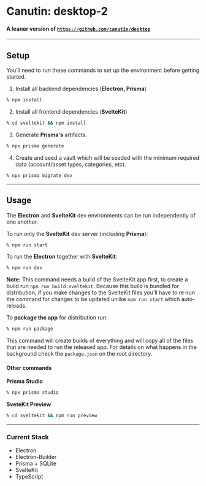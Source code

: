 # Canutin: desktop-2

#### A leaner version of [`https://github.com/canutin/desktop`](https://github.com/canutin/desktop)

---

## Setup

You'll need to run these commands to set up the environment before getting started.

1. Install all backend dependencies (**Electron, Prisma**)

```bash
% npm install
```

2. Install all frontend dependencies (**SvelteKit**)

```bash
% cd sveltekit && npm install
```

3. Generate **Prisma's** artifacts.

```bash
% npx prisma generate
```

4. Create and seed a vault which will be seeded with the minimum required data (account/asset types, categories, etc).

```bash
% npx prisma migrate dev
```

---

## Usage

The **Electron** and **SvelteKit** dev environments can be run independently of one another.

To run only the **SvelteKit** dev server (including **Prisma**):

```bash
% npm run start
```

To run the **Electron** together with **SvelteKit**:

```bash
% npm run dev
```

**Note:** This command needs a build of the SvelteKit app first, to create a build run `npm run build:sveltekit`. Because this build is bundled for distribution, if you make changes to the SvelteKit files you'll have to re-run the command for changes to be updated unlike `npm run start` which auto-reloads.

To **package the app** for distribution run:

```bash
% npm run package
```

This command will create builds of everything and will copy all of the files that are needed to run the released app. For details on what happens in the background check the `package.json` on the root directory.

#### Other commands

**Prisma Studio**

```bash
% npx prisma studio
```

**SveteKit Preview**

```bash
% cd sveltekit && npm run preview
```

---

### Current Stack

- Electron
- Electron-Builder
- Prisma + SQLite
- SvelteKit
- TypeScript
